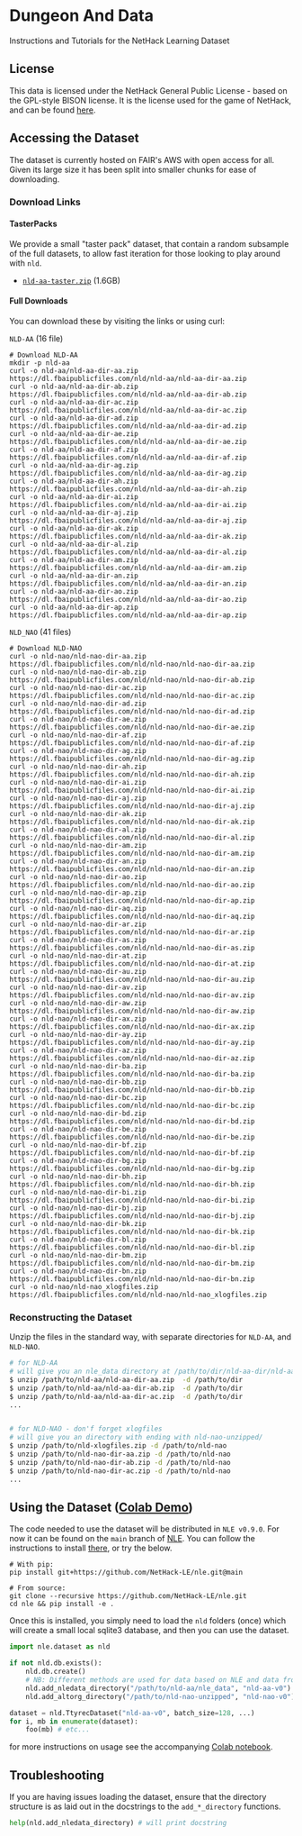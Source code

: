 # Dungeon And Data

Instructions and Tutorials for the NetHack Learning Dataset

## License

This data is licensed under the NetHack General Public License - based on the GPL-style BISON license. It is the license used for the game of NetHack, and can be found [here](https://github.com/NetHack-LE/nle/blob/main/LICENSE).


## Accessing the Dataset

The dataset is currently hosted on FAIR's AWS with open access for all. Given its large size it has been split into smaller chunks for ease of downloading. 


### Download Links

#### TasterPacks

We provide a small "taster pack" dataset, that contain a random subsample of the full datasets, to allow fast iteration for those looking to play around with `nld`.
- [`nld-aa-taster.zip`](https://dl.fbaipublicfiles.com/nld/nld-aa-taster/nld-aa-taster.zip
) (1.6GB)


#### Full Downloads
You can download these by visiting the links or using curl:

`NLD-AA` (16 file)
```
# Download NLD-AA
mkdir -p nld-aa
curl -o nld-aa/nld-aa-dir-aa.zip https://dl.fbaipublicfiles.com/nld/nld-aa/nld-aa-dir-aa.zip
curl -o nld-aa/nld-aa-dir-ab.zip https://dl.fbaipublicfiles.com/nld/nld-aa/nld-aa-dir-ab.zip
curl -o nld-aa/nld-aa-dir-ac.zip https://dl.fbaipublicfiles.com/nld/nld-aa/nld-aa-dir-ac.zip
curl -o nld-aa/nld-aa-dir-ad.zip https://dl.fbaipublicfiles.com/nld/nld-aa/nld-aa-dir-ad.zip
curl -o nld-aa/nld-aa-dir-ae.zip https://dl.fbaipublicfiles.com/nld/nld-aa/nld-aa-dir-ae.zip
curl -o nld-aa/nld-aa-dir-af.zip https://dl.fbaipublicfiles.com/nld/nld-aa/nld-aa-dir-af.zip
curl -o nld-aa/nld-aa-dir-ag.zip https://dl.fbaipublicfiles.com/nld/nld-aa/nld-aa-dir-ag.zip
curl -o nld-aa/nld-aa-dir-ah.zip https://dl.fbaipublicfiles.com/nld/nld-aa/nld-aa-dir-ah.zip
curl -o nld-aa/nld-aa-dir-ai.zip https://dl.fbaipublicfiles.com/nld/nld-aa/nld-aa-dir-ai.zip
curl -o nld-aa/nld-aa-dir-aj.zip https://dl.fbaipublicfiles.com/nld/nld-aa/nld-aa-dir-aj.zip
curl -o nld-aa/nld-aa-dir-ak.zip https://dl.fbaipublicfiles.com/nld/nld-aa/nld-aa-dir-ak.zip
curl -o nld-aa/nld-aa-dir-al.zip https://dl.fbaipublicfiles.com/nld/nld-aa/nld-aa-dir-al.zip
curl -o nld-aa/nld-aa-dir-am.zip https://dl.fbaipublicfiles.com/nld/nld-aa/nld-aa-dir-am.zip
curl -o nld-aa/nld-aa-dir-an.zip https://dl.fbaipublicfiles.com/nld/nld-aa/nld-aa-dir-an.zip
curl -o nld-aa/nld-aa-dir-ao.zip https://dl.fbaipublicfiles.com/nld/nld-aa/nld-aa-dir-ao.zip
curl -o nld-aa/nld-aa-dir-ap.zip https://dl.fbaipublicfiles.com/nld/nld-aa/nld-aa-dir-ap.zip
```



`NLD_NAO` (41 files)
```
# Download NLD-NAO
curl -o nld-nao/nld-nao-dir-aa.zip  https://dl.fbaipublicfiles.com/nld/nld-nao/nld-nao-dir-aa.zip
curl -o nld-nao/nld-nao-dir-ab.zip  https://dl.fbaipublicfiles.com/nld/nld-nao/nld-nao-dir-ab.zip
curl -o nld-nao/nld-nao-dir-ac.zip  https://dl.fbaipublicfiles.com/nld/nld-nao/nld-nao-dir-ac.zip
curl -o nld-nao/nld-nao-dir-ad.zip  https://dl.fbaipublicfiles.com/nld/nld-nao/nld-nao-dir-ad.zip
curl -o nld-nao/nld-nao-dir-ae.zip  https://dl.fbaipublicfiles.com/nld/nld-nao/nld-nao-dir-ae.zip
curl -o nld-nao/nld-nao-dir-af.zip  https://dl.fbaipublicfiles.com/nld/nld-nao/nld-nao-dir-af.zip
curl -o nld-nao/nld-nao-dir-ag.zip  https://dl.fbaipublicfiles.com/nld/nld-nao/nld-nao-dir-ag.zip
curl -o nld-nao/nld-nao-dir-ah.zip  https://dl.fbaipublicfiles.com/nld/nld-nao/nld-nao-dir-ah.zip
curl -o nld-nao/nld-nao-dir-ai.zip  https://dl.fbaipublicfiles.com/nld/nld-nao/nld-nao-dir-ai.zip
curl -o nld-nao/nld-nao-dir-aj.zip  https://dl.fbaipublicfiles.com/nld/nld-nao/nld-nao-dir-aj.zip
curl -o nld-nao/nld-nao-dir-ak.zip  https://dl.fbaipublicfiles.com/nld/nld-nao/nld-nao-dir-ak.zip
curl -o nld-nao/nld-nao-dir-al.zip  https://dl.fbaipublicfiles.com/nld/nld-nao/nld-nao-dir-al.zip
curl -o nld-nao/nld-nao-dir-am.zip  https://dl.fbaipublicfiles.com/nld/nld-nao/nld-nao-dir-am.zip
curl -o nld-nao/nld-nao-dir-an.zip  https://dl.fbaipublicfiles.com/nld/nld-nao/nld-nao-dir-an.zip
curl -o nld-nao/nld-nao-dir-ao.zip  https://dl.fbaipublicfiles.com/nld/nld-nao/nld-nao-dir-ao.zip
curl -o nld-nao/nld-nao-dir-ap.zip  https://dl.fbaipublicfiles.com/nld/nld-nao/nld-nao-dir-ap.zip
curl -o nld-nao/nld-nao-dir-aq.zip  https://dl.fbaipublicfiles.com/nld/nld-nao/nld-nao-dir-aq.zip
curl -o nld-nao/nld-nao-dir-ar.zip  https://dl.fbaipublicfiles.com/nld/nld-nao/nld-nao-dir-ar.zip
curl -o nld-nao/nld-nao-dir-as.zip  https://dl.fbaipublicfiles.com/nld/nld-nao/nld-nao-dir-as.zip
curl -o nld-nao/nld-nao-dir-at.zip  https://dl.fbaipublicfiles.com/nld/nld-nao/nld-nao-dir-at.zip
curl -o nld-nao/nld-nao-dir-au.zip  https://dl.fbaipublicfiles.com/nld/nld-nao/nld-nao-dir-au.zip
curl -o nld-nao/nld-nao-dir-av.zip  https://dl.fbaipublicfiles.com/nld/nld-nao/nld-nao-dir-av.zip
curl -o nld-nao/nld-nao-dir-aw.zip  https://dl.fbaipublicfiles.com/nld/nld-nao/nld-nao-dir-aw.zip
curl -o nld-nao/nld-nao-dir-ax.zip  https://dl.fbaipublicfiles.com/nld/nld-nao/nld-nao-dir-ax.zip
curl -o nld-nao/nld-nao-dir-ay.zip  https://dl.fbaipublicfiles.com/nld/nld-nao/nld-nao-dir-ay.zip
curl -o nld-nao/nld-nao-dir-az.zip  https://dl.fbaipublicfiles.com/nld/nld-nao/nld-nao-dir-az.zip
curl -o nld-nao/nld-nao-dir-ba.zip  https://dl.fbaipublicfiles.com/nld/nld-nao/nld-nao-dir-ba.zip
curl -o nld-nao/nld-nao-dir-bb.zip  https://dl.fbaipublicfiles.com/nld/nld-nao/nld-nao-dir-bb.zip
curl -o nld-nao/nld-nao-dir-bc.zip  https://dl.fbaipublicfiles.com/nld/nld-nao/nld-nao-dir-bc.zip
curl -o nld-nao/nld-nao-dir-bd.zip  https://dl.fbaipublicfiles.com/nld/nld-nao/nld-nao-dir-bd.zip
curl -o nld-nao/nld-nao-dir-be.zip  https://dl.fbaipublicfiles.com/nld/nld-nao/nld-nao-dir-be.zip
curl -o nld-nao/nld-nao-dir-bf.zip  https://dl.fbaipublicfiles.com/nld/nld-nao/nld-nao-dir-bf.zip
curl -o nld-nao/nld-nao-dir-bg.zip  https://dl.fbaipublicfiles.com/nld/nld-nao/nld-nao-dir-bg.zip
curl -o nld-nao/nld-nao-dir-bh.zip  https://dl.fbaipublicfiles.com/nld/nld-nao/nld-nao-dir-bh.zip
curl -o nld-nao/nld-nao-dir-bi.zip  https://dl.fbaipublicfiles.com/nld/nld-nao/nld-nao-dir-bi.zip
curl -o nld-nao/nld-nao-dir-bj.zip  https://dl.fbaipublicfiles.com/nld/nld-nao/nld-nao-dir-bj.zip
curl -o nld-nao/nld-nao-dir-bk.zip  https://dl.fbaipublicfiles.com/nld/nld-nao/nld-nao-dir-bk.zip
curl -o nld-nao/nld-nao-dir-bl.zip  https://dl.fbaipublicfiles.com/nld/nld-nao/nld-nao-dir-bl.zip
curl -o nld-nao/nld-nao-dir-bm.zip  https://dl.fbaipublicfiles.com/nld/nld-nao/nld-nao-dir-bm.zip
curl -o nld-nao/nld-nao-dir-bn.zip  https://dl.fbaipublicfiles.com/nld/nld-nao/nld-nao-dir-bn.zip
curl -o nld-nao/nld-nao_xlogfiles.zip https://dl.fbaipublicfiles.com/nld/nld-nao/nld-nao_xlogfiles.zip
```

### Reconstructing the Dataset

Unzip the files in the standard way, with separate directories for `NLD-AA`, and `NLD-NAO`. 


```bash
# for NLD-AA
# will give you an nle_data directory at /path/to/dir/nld-aa-dir/nld-aa/nle_data/
$ unzip /path/to/nld-aa/nld-aa-dir-aa.zip  -d /path/to/dir
$ unzip /path/to/nld-aa/nld-aa-dir-ab.zip  -d /path/to/dir
$ unzip /path/to/nld-aa/nld-aa-dir-ac.zip  -d /path/to/dir
...


# for NLD-NAO - don'f forget xlogfiles
# will give you an directory with ending with nld-nao-unzipped/
$ unzip /path/to/nld-xlogfiles.zip -d /path/to/nld-nao
$ unzip /path/to/nld-nao-dir-aa.zip -d /path/to/nld-nao
$ unzip /path/to/nld-nao-dir-ab.zip -d /path/to/nld-nao
$ unzip /path/to/nld-nao-dir-ac.zip -d /path/to/nld-nao
...
```


## Using the Dataset ([Colab Demo](https://colab.research.google.com/drive/1GRP15SbOEDjbyhJGMDDb2rXAptRQztUD?usp=sharing))

The code needed to use the dataset will be distributed in `NLE v0.9.0`. For now it can be found on the `main` branch of [NLE](https://github.com/NetHack-LE/nle). You can follow the instructions to install [there](https://github.com/NetHack-LE/nle), or try the below.

```
# With pip:
pip install git+https://github.com/NetHack-LE/nle.git@main

# From source:
git clone --recursive https://github.com/NetHack-LE/nle.git
cd nle && pip install -e .
```

Once this is installed, you simply need to load the `nld` folders (once) which will create a small local sqlite3 database, and then you can use the dataset.

```python
import nle.dataset as nld

if not nld.db.exists():
    nld.db.create()
    # NB: Different methods are used for data based on NLE and data from NAO.
    nld.add_nledata_directory("/path/to/nld-aa/nle_data", "nld-aa-v0")
    nld.add_altorg_directory("/path/to/nld-nao-unzipped", "nld-nao-v0")

dataset = nld.TtyrecDataset("nld-aa-v0", batch_size=128, ...)
for i, mb in enumerate(dataset):
    foo(mb) # etc...
```

for more instructions on usage see the accompanying [Colab notebook](https://colab.research.google.com/drive/1GRP15SbOEDjbyhJGMDDb2rXAptRQztUD?usp=sharing).


## Troubleshooting

If you are having issues loading the dataset, ensure that the directory structure is as laid out in the docstrings to the `add_*_directory` functions.

``` python
help(nld.add_nledata_directory) # will print docstring 
```
